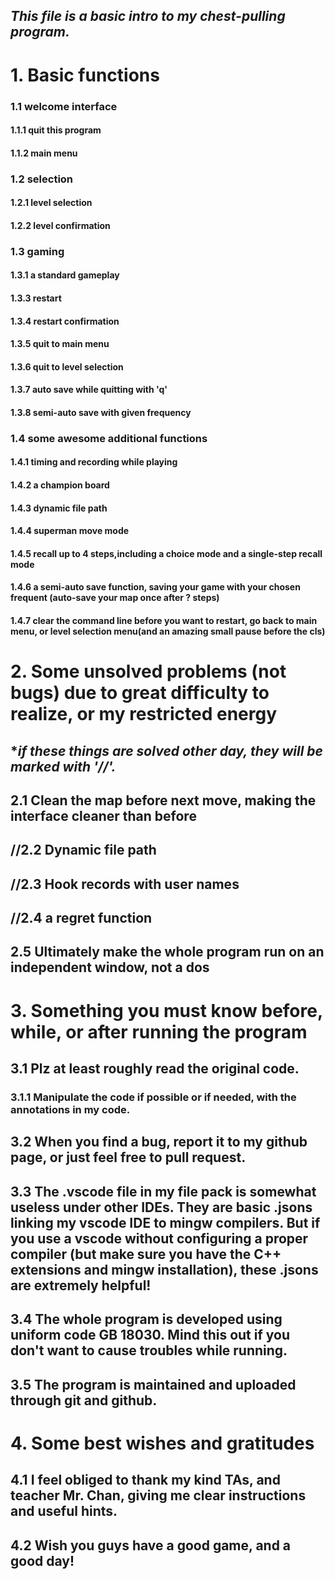## ***This file is a basic intro to my chest-pulling program.***

# 1. Basic functions

### 1.1 welcome interface

#### 1.1.1 quit this program

#### 1.1.2 main menu

### 1.2 selection

#### 1.2.1 level selection

#### 1.2.2 level confirmation

### 1.3 gaming

#### 1.3.1 a standard gameplay

#### 1.3.3 restart

#### 1.3.4 restart confirmation

#### 1.3.5 quit to main menu

#### 1.3.6 quit to level selection

#### 1.3.7 auto save while quitting with 'q'

#### 1.3.8 semi-auto save with given frequency

### 1.4 some awesome additional functions

#### 1.4.1 timing and recording while playing

#### 1.4.2 a champion board

#### 1.4.3 dynamic file path

#### 1.4.4 superman move mode

#### 1.4.5 recall up to 4 steps,including a choice mode and a single-step recall mode

#### 1.4.6 a semi-auto save function, saving your game with your chosen frequent (auto-save your map once after ? steps)

#### 1.4.7 clear the command line before you want to restart, go back to main menu, or level selection menu(and an amazing small pause before the cls)

# 2. Some unsolved problems (not bugs) due to great difficulty to realize, or my restricted energy

## **if these things are solved other day, they will be marked with '//'.*

## 2.1 Clean the map before next move, making the interface cleaner than before

## //2.2 Dynamic file path

## //2.3 Hook records with user names

## //2.4 a regret function

## 2.5 Ultimately make the whole program run on an independent window, not a dos

# 3. Something you must know before, while, or after running the program

## 3.1 Plz at least roughly read the original code.

### 3.1.1 Manipulate the code if possible or if needed, with the annotations in my code.

## 3.2 When you find a bug, report it to my github page, or just feel free to pull request.

## 3.3 The .vscode file in my file pack is somewhat useless under other IDEs. They are basic .jsons linking my vscode IDE to mingw compilers. But if you use a vscode without configuring a proper compiler (but make sure you have the C++ extensions and mingw installation), these .jsons are extremely helpful!

## 3.4 The whole program is developed using uniform code GB 18030. Mind this out if you don't want to cause troubles while running.

## 3.5 The program is maintained and uploaded through git and github.

# 4. Some best wishes and gratitudes

## 4.1 I feel obliged to thank my kind TAs, and teacher Mr. Chan, giving me clear instructions and useful hints.

## 4.2 Wish you guys have a good game, and a good day!
